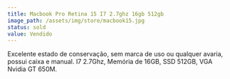 ```yaml
---
title: Macbook Pro Retina 15 I7 2.7ghz 16gb 512gb
image_path: /assets/img/store/macbook15.jpg
status: sold
value: Vendido
---
```

Excelente estado de conservação, sem marca de uso ou qualquer avaria, possui caixa e manual. I7 2.7Ghz, Memória de 16GB, SSD 512GB, VGA Nvidia GT 650M.
